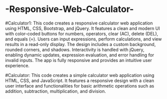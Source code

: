 # -Responsive-Web-Calculator-

#Calculator1: 
This code creates a responsive calculator web application using HTML, CSS, Bootstrap, and jQuery. It features a clean and modern UI with color-coded buttons for numbers, operators, clear (AC), delete (DEL), and equals (=). Users can input expressions, perform calculations, and view results in a read-only display. The design includes a custom background, rounded corners, and shadows. Interactivity is handled with jQuery, enabling dynamic updates, expression evaluation, and error handling for invalid inputs. The app is fully responsive and provides an intuitive user experience.

#Calculator:
This code creates a simple calculator web application using HTML, CSS, and JavaScript. It features a responsive design with a clean user interface and functionalities for basic arithmetic operations such as addition, subtraction, multiplication, and division.
